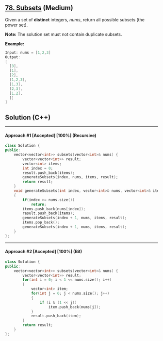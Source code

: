 ## [78. Subsets](https://leetcode.com/problems/subsets/) (Medium)

Given a set of **distinct** integers, *nums*, return all possible subsets (the power set).

**Note:** The solution set must not contain duplicate subsets.

**Example:**

```C++
Input: nums = [1,2,3]
Output:
[
  [3],
  [1],
  [2],
  [1,2,3],
  [1,3],
  [2,3],
  [1,2],
  []
]
```

## Solution (C++)

------

#### Approach #1  [Accepted] [100%] (Recursive)

```c++
class Solution {
public:
    vector<vector<int>> subsets(vector<int>& nums) {
        vector<vector<int>> result;
        vector<int> items;
        int index = 0;
        result.push_back(items);
        generateSubsets(index, nums, items, result);
        return result;
    }
    void generateSubsets(int index, vector<int>& nums, vector<int>& items, vector<vector<int>>& result)
    {
        if(index >= nums.size())
            return;
        items.push_back(nums[index]);
        result.push_back(items);
        generateSubsets(index + 1, nums, items, result);
        items.pop_back();
        generateSubsets(index + 1, nums, items, result);
    }
};
```

---

#### Approach #2  [Accepted] [100%] (Bit)

```c++
class Solution {
public:
    vector<vector<int>> subsets(vector<int>& nums) {
        vector<vector<int>> result;
        for(int i = 0; i < 1 << nums.size(); i++)
        {
            vector<int> item;
            for(int j = 0; j < nums.size(); j++)
            {
                if (i & (1 << j))
                    item.push_back(nums[j]);
            }
            result.push_back(item);
        }
        return result;
    }
};
```

